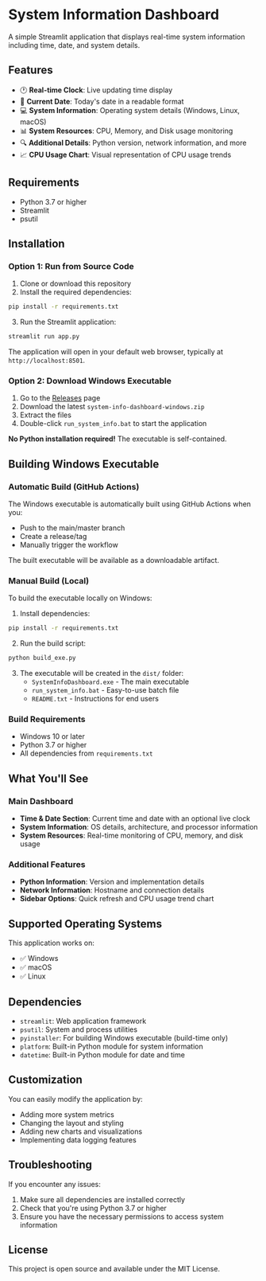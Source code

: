 # System Information Dashboard

A simple Streamlit application that displays real-time system information including time, date, and system details.

## Features

- 🕐 **Real-time Clock**: Live updating time display
- 📅 **Current Date**: Today's date in a readable format
- 💻 **System Information**: Operating system details (Windows, Linux, macOS)
- 📊 **System Resources**: CPU, Memory, and Disk usage monitoring
- 🔍 **Additional Details**: Python version, network information, and more
- 📈 **CPU Usage Chart**: Visual representation of CPU usage trends

## Requirements

- Python 3.7 or higher
- Streamlit
- psutil

## Installation

### Option 1: Run from Source Code

1. Clone or download this repository
2. Install the required dependencies:

```bash
pip install -r requirements.txt
```

3. Run the Streamlit application:

```bash
streamlit run app.py
```

The application will open in your default web browser, typically at `http://localhost:8501`.

### Option 2: Download Windows Executable

1. Go to the [Releases](https://github.com/yourusername/testpythonbuild/releases) page
2. Download the latest `system-info-dashboard-windows.zip`
3. Extract the files
4. Double-click `run_system_info.bat` to start the application

**No Python installation required!** The executable is self-contained.

## Building Windows Executable

### Automatic Build (GitHub Actions)

The Windows executable is automatically built using GitHub Actions when you:
- Push to the main/master branch
- Create a release/tag
- Manually trigger the workflow

The built executable will be available as a downloadable artifact.

### Manual Build (Local)

To build the executable locally on Windows:

1. Install dependencies:
```bash
pip install -r requirements.txt
```

2. Run the build script:
```bash
python build_exe.py
```

3. The executable will be created in the `dist/` folder:
   - `SystemInfoDashboard.exe` - The main executable
   - `run_system_info.bat` - Easy-to-use batch file
   - `README.txt` - Instructions for end users

### Build Requirements

- Windows 10 or later
- Python 3.7 or higher
- All dependencies from `requirements.txt`

## What You'll See

### Main Dashboard
- **Time & Date Section**: Current time and date with an optional live clock
- **System Information**: OS details, architecture, and processor information
- **System Resources**: Real-time monitoring of CPU, memory, and disk usage

### Additional Features
- **Python Information**: Version and implementation details
- **Network Information**: Hostname and connection details
- **Sidebar Options**: Quick refresh and CPU usage trend chart

## Supported Operating Systems

This application works on:
- ✅ Windows
- ✅ macOS
- ✅ Linux

## Dependencies

- `streamlit`: Web application framework
- `psutil`: System and process utilities
- `pyinstaller`: For building Windows executable (build-time only)
- `platform`: Built-in Python module for system information
- `datetime`: Built-in Python module for date and time

## Customization

You can easily modify the application by:
- Adding more system metrics
- Changing the layout and styling
- Adding new charts and visualizations
- Implementing data logging features

## Troubleshooting

If you encounter any issues:

1. Make sure all dependencies are installed correctly
2. Check that you're using Python 3.7 or higher
3. Ensure you have the necessary permissions to access system information

## License

This project is open source and available under the MIT License.
